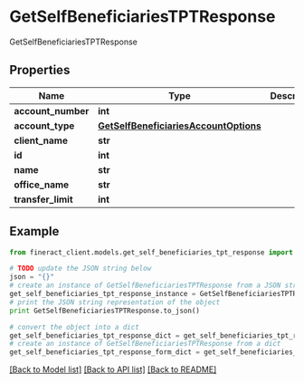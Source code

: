 # GetSelfBeneficiariesTPTResponse

GetSelfBeneficiariesTPTResponse

## Properties

Name | Type | Description | Notes
------------ | ------------- | ------------- | -------------
**account_number** | **int** |  | [optional] 
**account_type** | [**GetSelfBeneficiariesAccountOptions**](GetSelfBeneficiariesAccountOptions.md) |  | [optional] 
**client_name** | **str** |  | [optional] 
**id** | **int** |  | [optional] 
**name** | **str** |  | [optional] 
**office_name** | **str** |  | [optional] 
**transfer_limit** | **int** |  | [optional] 

## Example

```python
from fineract_client.models.get_self_beneficiaries_tpt_response import GetSelfBeneficiariesTPTResponse

# TODO update the JSON string below
json = "{}"
# create an instance of GetSelfBeneficiariesTPTResponse from a JSON string
get_self_beneficiaries_tpt_response_instance = GetSelfBeneficiariesTPTResponse.from_json(json)
# print the JSON string representation of the object
print GetSelfBeneficiariesTPTResponse.to_json()

# convert the object into a dict
get_self_beneficiaries_tpt_response_dict = get_self_beneficiaries_tpt_response_instance.to_dict()
# create an instance of GetSelfBeneficiariesTPTResponse from a dict
get_self_beneficiaries_tpt_response_form_dict = get_self_beneficiaries_tpt_response.from_dict(get_self_beneficiaries_tpt_response_dict)
```
[[Back to Model list]](../README.md#documentation-for-models) [[Back to API list]](../README.md#documentation-for-api-endpoints) [[Back to README]](../README.md)


